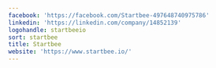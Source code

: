 ```yaml
---
facebook: 'https://facebook.com/Startbee-497648740975786'
linkedin: 'https://linkedin.com/company/14852139'
logohandle: startbeeio
sort: startbee
title: Startbee
website: 'https://www.startbee.io/'
---
```

